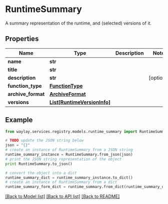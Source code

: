 # RuntimeSummary

A summary representation of the runtime, and (selected) versions of it.

## Properties

Name | Type | Description | Notes
------------ | ------------- | ------------- | -------------
**name** | **str** |  | 
**title** | **str** |  | 
**description** | **str** |  | [optional] 
**function_type** | [**FunctionType**](FunctionType.md) |  | 
**archive_format** | [**ArchiveFormat**](ArchiveFormat.md) |  | 
**versions** | [**List[RuntimeVersionInfo]**](RuntimeVersionInfo.md) |  | 

## Example

```python
from waylay.services.registry.models.runtime_summary import RuntimeSummary

# TODO update the JSON string below
json = "{}"
# create an instance of RuntimeSummary from a JSON string
runtime_summary_instance = RuntimeSummary.from_json(json)
# print the JSON string representation of the object
print RuntimeSummary.to_json()

# convert the object into a dict
runtime_summary_dict = runtime_summary_instance.to_dict()
# create an instance of RuntimeSummary from a dict
runtime_summary_form_dict = runtime_summary.from_dict(runtime_summary_dict)
```
[[Back to Model list]](../README.md#documentation-for-models) [[Back to API list]](../README.md#documentation-for-api-endpoints) [[Back to README]](../README.md)


